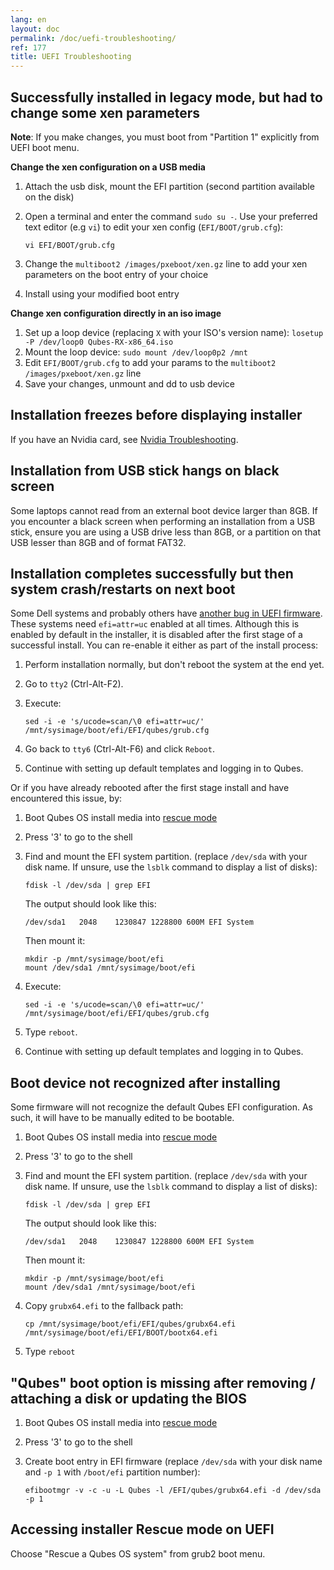```yaml
---
lang: en
layout: doc
permalink: /doc/uefi-troubleshooting/
ref: 177
title: UEFI Troubleshooting
---
```




## Successfully installed in legacy mode, but had to change some xen parameters

**Note**: If you make changes, you must boot from "Partition 1" explicitly from UEFI boot menu.

**Change the xen configuration on a USB media**

01. Attach the usb disk, mount the EFI partition (second partition available on the disk)
02. Open a terminal and enter the command `sudo su -`. Use your preferred text editor (e.g `vi`) to edit your xen config (`EFI/BOOT/grub.cfg`):

    ```
    vi EFI/BOOT/grub.cfg
    ```

03. Change the `multiboot2 /images/pxeboot/xen.gz` line to add your xen parameters on the boot entry of your choice
04. Install using your modified boot entry

**Change xen configuration directly in an iso image**
01. Set up a loop device (replacing `X` with your ISO's version name): `losetup -P /dev/loop0 Qubes-RX-x86_64.iso`
02. Mount the loop device: `sudo mount /dev/loop0p2 /mnt`
03. Edit `EFI/BOOT/grub.cfg` to add your params to the `multiboot2 /images/pxeboot/xen.gz` line
04. Save your changes, unmount and dd to usb device

## Installation freezes before displaying installer

If you have an Nvidia card, see [Nvidia Troubleshooting](https://github.com/Qubes-Community/Contents/blob/master/docs/troubleshooting/nvidia-troubleshooting.md#disabling-nouveau).


## Installation from USB stick hangs on black screen

Some laptops cannot read from an external boot device larger than 8GB. If you encounter a black screen when performing an installation from a USB stick, ensure you are using a USB drive less than 8GB, or a partition on that USB lesser than 8GB and of format FAT32.

## Installation completes successfully but then system crash/restarts on next boot

Some Dell systems and probably others have [another bug in UEFI firmware](http://markmail.org/message/amw5336otwhdxi76).
These systems need `efi=attr=uc` enabled at all times.
Although this is enabled by default in the installer, it is disabled after the first stage of a successful install.
You can re-enable it either as part of the install process:

1. Perform installation normally, but don't reboot the system at the end yet.
2. Go to `tty2` (Ctrl-Alt-F2).
3. Execute:

    ```
    sed -i -e 's/ucode=scan/\0 efi=attr=uc/' /mnt/sysimage/boot/efi/EFI/qubes/grub.cfg
    ```

4. Go back to `tty6` (Ctrl-Alt-F6) and click `Reboot`.
5. Continue with setting up default templates and logging in to Qubes.

Or if you have already rebooted after the first stage install and have encountered this issue, by:

1. Boot Qubes OS install media into [rescue mode](/doc/uefi-troubleshooting/#accessing-installer-rescue-mode-on-uefi)

2. Press '3' to go to the shell

3. Find and mount the EFI system partition. (replace `/dev/sda` with your disk name. If unsure, use the `lsblk` command to display a list of disks):
    ```
    fdisk -l /dev/sda | grep EFI
    ```
    The output should look like this:
    ```
    /dev/sda1   2048    1230847 1228800 600M EFI System
    ```
    Then mount it:
    ```
    mkdir -p /mnt/sysimage/boot/efi
    mount /dev/sda1 /mnt/sysimage/boot/efi
    ```
4. Execute:

    ```
    sed -i -e 's/ucode=scan/\0 efi=attr=uc/' /mnt/sysimage/boot/efi/EFI/qubes/grub.cfg
    ```

5. Type `reboot`.
6. Continue with setting up default templates and logging in to Qubes.

## Boot device not recognized after installing

Some firmware will not recognize the default Qubes EFI configuration.
As such, it will have to be manually edited to be bootable.

1. Boot Qubes OS install media into [rescue mode](/doc/uefi-troubleshooting/#accessing-installer-rescue-mode-on-uefi)

2. Press '3' to go to the shell

3. Find and mount the EFI system partition. (replace `/dev/sda` with your disk name. If unsure, use the `lsblk` command to display a list of disks):
    ```
    fdisk -l /dev/sda | grep EFI
    ```
    The output should look like this:
    ```
    /dev/sda1   2048    1230847 1228800 600M EFI System
    ```
    Then mount it:
    ```
    mkdir -p /mnt/sysimage/boot/efi
    mount /dev/sda1 /mnt/sysimage/boot/efi
    ```
    
4. Copy `grubx64.efi` to the fallback path:
    
    ```
    cp /mnt/sysimage/boot/efi/EFI/qubes/grubx64.efi /mnt/sysimage/boot/efi/EFI/BOOT/bootx64.efi
    ```
    
5. Type `reboot`

## "Qubes" boot option is missing after removing / attaching a disk or updating the BIOS
1. Boot Qubes OS install media into [rescue mode](/doc/uefi-troubleshooting/#accessing-installer-rescue-mode-on-uefi)

2. Press '3' to go to the shell
3. Create boot entry in EFI firmware (replace `/dev/sda` with your disk name and `-p 1` with `/boot/efi` partition number):

    ```
    efibootmgr -v -c -u -L Qubes -l /EFI/qubes/grubx64.efi -d /dev/sda -p 1 
    ```

## Accessing installer Rescue mode on UEFI

Choose "Rescue a Qubes OS system" from grub2 boot menu.
